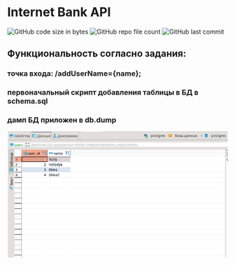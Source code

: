 # Internet Bank API

![GitHub code size in bytes](https://img.shields.io/github/languages/code-size/bones-wp/Aston_03_JDBC)
![GitHub repo file count](https://img.shields.io/github/directory-file-count/bones-wp/Aston_03_JDBC)
![GitHub last commit](https://img.shields.io/github/last-commit/bones-wp/Aston_03_JDBC)

## Функциональность согласно задания:
### точка входа: /addUserName={name};
### первоначальный скрипт добавления таблицы в БД в schema.sql
### дамп БД приложен в db.dump


![DB.png](src%2Fmain%2Fresources%2Fstatic%2FDB.png)